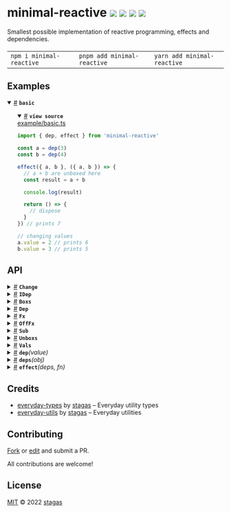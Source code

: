 

<h1>
minimal-reactive <a href="https://npmjs.org/package/minimal-reactive"><img src="https://img.shields.io/badge/npm-v1.4.0-F00.svg?colorA=000"/></a> <a href="src"><img src="https://img.shields.io/badge/loc-154-FFF.svg?colorA=000"/></a> <a href="https://cdn.jsdelivr.net/npm/minimal-reactive@1.4.0/dist/minimal-reactive.min.js"><img src="https://img.shields.io/badge/brotli-1K-333.svg?colorA=000"/></a> <a href="LICENSE"><img src="https://img.shields.io/badge/license-MIT-F0B.svg?colorA=000"/></a>
</h1>

<p></p>

Smallest possible implementation of reactive programming, effects and dependencies.

<h4>
<table><tr><td title="Triple click to select and copy paste">
<code>npm i minimal-reactive </code>
</td><td title="Triple click to select and copy paste">
<code>pnpm add minimal-reactive </code>
</td><td title="Triple click to select and copy paste">
<code>yarn add minimal-reactive</code>
</td></tr></table>
</h4>

## Examples

<details id="example$basic" title="basic" open><summary><span><a href="#example$basic">#</a></span>  <code><strong>basic</strong></code></summary>  <ul>    <details id="source$basic" title="basic source code" open><summary><span><a href="#source$basic">#</a></span>  <code><strong>view source</strong></code></summary>  <a href="example/basic.ts">example/basic.ts</a>  <p>

```ts
import { dep, effect } from 'minimal-reactive'

const a = dep(3)
const b = dep(4)

effect({ a, b }, ({ a, b }) => {
  // a + b are unboxed here
  const result = a + b

  console.log(result)

  return () => {
    // dispose
  }
}) // prints 7

// changing values
a.value = 2 // prints 6
b.value = 3 // prints 5
```

</p>
</details></ul></details>


## API

<p>  <details id="Change$50" title="Interface" ><summary><span><a href="#Change$50">#</a></span>  <code><strong>Change</strong></code>    </summary>  <a href=""></a>  <ul>        <p>  <details id="key$51" title="Property" ><summary><span><a href="#key$51">#</a></span>  <code><strong>key</strong></code>    </summary>  <a href=""></a>  <ul><p>string</p>        </ul></details><details id="next$53" title="Property" ><summary><span><a href="#next$53">#</a></span>  <code><strong>next</strong></code>    </summary>  <a href=""></a>  <ul><p>any</p>        </ul></details><details id="prev$52" title="Property" ><summary><span><a href="#prev$52">#</a></span>  <code><strong>prev</strong></code>    </summary>  <a href=""></a>  <ul><p>any</p>        </ul></details></p></ul></details><details id="IDep$9" title="Interface" ><summary><span><a href="#IDep$9">#</a></span>  <code><strong>IDep</strong></code>    </summary>  <a href=""></a>  <ul>        <p>  <details id="accessors$14" title="Property" ><summary><span><a href="#accessors$14">#</a></span>  <code><strong>accessors</strong></code>    </summary>  <a href=""></a>  <ul><p>{<p>  <details id="get$16" title="Method" ><summary><span><a href="#get$16">#</a></span>  <code><strong>get</strong></code><em>()</em>    </summary>  <a href=""></a>  <ul>    <p>      <p><strong>get</strong><em>()</em>  &nbsp;=&gt;  <ul>undefined | <code>null</code> | <a href="#T$23">T</a></ul></p></p>    </ul></details><details id="set$18" title="Method" ><summary><span><a href="#set$18">#</a></span>  <code><strong>set</strong></code><em>(value)</em>    </summary>  <a href=""></a>  <ul>    <p>    <details id="value$20" title="Parameter" ><summary><span><a href="#value$20">#</a></span>  <code><strong>value</strong></code>    </summary>    <ul><p><a href="#T$23">T</a></p>        </ul></details>  <p><strong>set</strong><em>(value)</em>  &nbsp;=&gt;  <ul>boolean</ul></p></p>    </ul></details></p>}</p>        </ul></details><details id="current$12" title="Property" ><summary><span><a href="#current$12">#</a></span>  <code><strong>current</strong></code>    </summary>  <a href=""></a>  <ul><p>undefined | <code>null</code> | <a href="#T$23">T</a></p>        </ul></details><details id="stackErr$13" title="Property" ><summary><span><a href="#stackErr$13">#</a></span>  <code><strong>stackErr</strong></code>    </summary>  <a href=""></a>  <ul><p><span>Error</span></p>        </ul></details><details id="subs$10" title="Property" ><summary><span><a href="#subs$10">#</a></span>  <code><strong>subs</strong></code>    </summary>  <a href=""></a>  <ul><p><span>Set</span>&lt;any&gt;</p>        </ul></details><details id="value$11" title="Property" ><summary><span><a href="#value$11">#</a></span>  <code><strong>value</strong></code>    </summary>  <a href=""></a>  <ul><p>undefined | <code>null</code> | <a href="#T$23">T</a></p>        </ul></details><details id="trigger$21" title="Method" ><summary><span><a href="#trigger$21">#</a></span>  <code><strong>trigger</strong></code><em>()</em>    </summary>  <a href=""></a>  <ul>    <p>      <p><strong>trigger</strong><em>()</em>  &nbsp;=&gt;  <ul>void</ul></p></p>    </ul></details></p></ul></details><details id="Boxs$26" title="TypeAlias" ><summary><span><a href="#Boxs$26">#</a></span>  <code><strong>Boxs</strong></code>    </summary>  <a href=""></a>  <ul><p>[K   in   <span>StringKeys</span>&lt;<a href="#T$27">T</a>&gt;  ]:  <a href="#Dep$24">Dep</a>&lt;<a href="#T$27">T</a>  [<span>K</span>]&gt;</p>        </ul></details><details id="Dep$24" title="TypeAlias" ><summary><span><a href="#Dep$24">#</a></span>  <code><strong>Dep</strong></code>    </summary>  <a href=""></a>  <ul><p><a href="#IDep$9">IDep</a>&lt;<span>NonNullable</span>&lt;<a href="#T$25">T</a>&gt;&gt;</p>        </ul></details><details id="Fx$43" title="TypeAlias" ><summary><span><a href="#Fx$43">#</a></span>  <code><strong>Fx</strong></code>    </summary>  <a href=""></a>  <ul><p><details id="__type$44" title="Function" ><summary><span><a href="#__type$44">#</a></span>  <em>(deps, changes, prev)</em>    </summary>    <ul>    <p>    <details id="deps$46" title="Parameter" ><summary><span><a href="#deps$46">#</a></span>  <code><strong>deps</strong></code>    </summary>    <ul><p><a href="#Unboxs$28">Unboxs</a>&lt;<a href="#T$49">T</a>&gt;</p>        </ul></details><details id="changes$47" title="Parameter" ><summary><span><a href="#changes$47">#</a></span>  <code><strong>changes</strong></code>    </summary>    <ul><p><a href="#Change$50">Change</a>  []</p>        </ul></details><details id="prev$48" title="Parameter" ><summary><span><a href="#prev$48">#</a></span>  <code><strong>prev</strong></code>    </summary>    <ul><p><a href="#Unboxs$28">Unboxs</a>&lt;<a href="#T$49">T</a>&gt;</p>        </ul></details>  <p><strong></strong><em>(deps, changes, prev)</em>  &nbsp;=&gt;  <ul><a href="#OffFx$32">OffFx</a> | void</ul></p></p>    </ul></details></p>        </ul></details><details id="OffFx$32" title="TypeAlias" ><summary><span><a href="#OffFx$32">#</a></span>  <code><strong>OffFx</strong></code>    </summary>  <a href=""></a>  <ul><p><details id="__type$33" title="Function" ><summary><span><a href="#__type$33">#</a></span>  <em>(reconnect, disconnect)</em>    </summary>    <ul>    <p>    <details id="reconnect$35" title="Parameter" ><summary><span><a href="#reconnect$35">#</a></span>  <code><strong>reconnect</strong></code>    </summary>    <ul><p>boolean</p>        </ul></details><details id="disconnect$36" title="Parameter" ><summary><span><a href="#disconnect$36">#</a></span>  <code><strong>disconnect</strong></code>    </summary>    <ul><p>boolean</p>        </ul></details>  <p><strong></strong><em>(reconnect, disconnect)</em>  &nbsp;=&gt;  <ul>any</ul></p></p>    </ul></details></p>        </ul></details><details id="Sub$37" title="TypeAlias" ><summary><span><a href="#Sub$37">#</a></span>  <code><strong>Sub</strong></code>    </summary>  <a href=""></a>  <ul><p><details id="__type$38" title="Function" ><summary><span><a href="#__type$38">#</a></span>  <em>(prevValue, nextValue)</em>    </summary>    <ul>    <p>    <details id="prevValue$40" title="Parameter" ><summary><span><a href="#prevValue$40">#</a></span>  <code><strong>prevValue</strong></code>    </summary>    <ul><p><a href="#T$42">T</a> | <code>null</code> | undefined</p>        </ul></details><details id="nextValue$41" title="Parameter" ><summary><span><a href="#nextValue$41">#</a></span>  <code><strong>nextValue</strong></code>    </summary>    <ul><p><a href="#T$42">T</a> | <code>null</code> | undefined</p>        </ul></details>  <p><strong></strong>&lt;<span>T</span>&gt;<em>(prevValue, nextValue)</em>  &nbsp;=&gt;  <ul>void</ul></p></p>    </ul></details></p>        </ul></details><details id="Unboxs$28" title="TypeAlias" ><summary><span><a href="#Unboxs$28">#</a></span>  <code><strong>Unboxs</strong></code>    </summary>  <a href=""></a>  <ul><p>[K   in   keyof     <a href="#T$29">T</a>  ]-?:  <span>NonNullable</span>&lt;<a href="#T$29">T</a>  [<span>K</span>]  [<code>"value"</code>]&gt;</p>        </ul></details><details id="Vals$30" title="TypeAlias" ><summary><span><a href="#Vals$30">#</a></span>  <code><strong>Vals</strong></code>    </summary>  <a href=""></a>  <ul><p>[K   in   keyof     <a href="#T$31">T</a>  ]:  <a href="#T$31">T</a>  [<span>K</span>]  [<code>"value"</code>]</p>        </ul></details><details id="dep$1" title="Function" ><summary><span><a href="#dep$1">#</a></span>  <code><strong>dep</strong></code><em>(value)</em>    </summary>  <a href=""></a>  <ul>    <p>    <details id="value$4" title="Parameter" ><summary><span><a href="#value$4">#</a></span>  <code><strong>value</strong></code>    </summary>    <ul><p><code>null</code> | <a href="#T$3">T</a></p>        </ul></details>  <p><strong>dep</strong>&lt;<span>T</span>&gt;<em>(value)</em>  &nbsp;=&gt;  <ul><a href="#Dep$24">Dep</a>&lt;<a href="#T$3">T</a>&gt;</ul></p></p>    </ul></details><details id="deps$5" title="Function" ><summary><span><a href="#deps$5">#</a></span>  <code><strong>deps</strong></code><em>(obj)</em>    </summary>  <a href=""></a>  <ul>    <p>    <details id="obj$8" title="Parameter" ><summary><span><a href="#obj$8">#</a></span>  <code><strong>obj</strong></code>    </summary>    <ul><p><a href="#T$7">T</a></p>        </ul></details>  <p><strong>deps</strong>&lt;<span>T</span>&gt;<em>(obj)</em>  &nbsp;=&gt;  <ul><a href="#Boxs$26">Boxs</a>&lt;<a href="#T$7">T</a>&gt;</ul></p></p>    </ul></details><details id="effect$54" title="Function" ><summary><span><a href="#effect$54">#</a></span>  <code><strong>effect</strong></code><em>(deps, fn)</em>    </summary>  <a href=""></a>  <ul>    <p>    <details id="deps$57" title="Parameter" ><summary><span><a href="#deps$57">#</a></span>  <code><strong>deps</strong></code>    </summary>    <ul><p><a href="#T$56">T</a></p>        </ul></details><details id="fn$58" title="Parameter" ><summary><span><a href="#fn$58">#</a></span>  <code><strong>fn</strong></code>    </summary>    <ul><p><a href="#Fx$43">Fx</a>&lt;<a href="#T$56">T</a>&gt;</p>        </ul></details>  <p><strong>effect</strong>&lt;<span>T</span><span>&nbsp;extends&nbsp;</span>     <a href="#Boxs$26">Boxs</a>&lt;any&gt;&gt;<em>(deps, fn)</em>  &nbsp;=&gt;  <ul><a href="#OffFx$32">OffFx</a></ul></p></p>    </ul></details></p>

## Credits
- [everyday-types](https://npmjs.org/package/everyday-types) by [stagas](https://github.com/stagas) &ndash; Everyday utility types
- [everyday-utils](https://npmjs.org/package/everyday-utils) by [stagas](https://github.com/stagas) &ndash; Everyday utilities

## Contributing

[Fork](https://github.com/stagas/minimal-reactive/fork) or [edit](https://github.dev/stagas/minimal-reactive) and submit a PR.

All contributions are welcome!

## License

<a href="LICENSE">MIT</a> &copy; 2022 [stagas](https://github.com/stagas)
